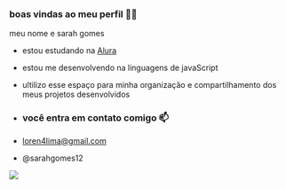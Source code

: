 ### boas vindas ao meu perfil 🖤🖤

meu nome e sarah gomes

- estou estudando na [Alura](https://www.alura.com.br)
- estou me desenvolvendo na linguagens de javaScript
- ultilizo esse espaço para minha organização e compartilhamento dos meus projetos desenvolvidos

- ### você entra em contato comigo 📫

- loren4lima@gmail.com
 
- @sarahgomes12

![](https://media1.tenor.com/m/PFcQJ7dfZ2wAAAAd/good-morning.gif)

